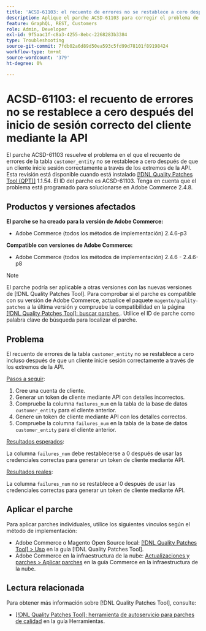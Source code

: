 ```yaml
---
title: 'ACSD-61103: el recuento de errores no se restablece a cero después del inicio de sesión correcto del cliente mediante la API'
description: Aplique el parche ACSD-61103 para corregir el problema de Adobe Commerce en el que el recuento de errores de la tabla customer_entity no se restablece a cero después de que un cliente inicie sesión correctamente a través de los extremos de la API.
feature: GraphQL, REST, Customers
role: Admin, Developer
exl-id: 9f5aac1f-c8a3-4255-8ebc-2268283b3384
type: Troubleshooting
source-git-commit: 7fdb02a6d89d50ea593c5fd99d78101f89198424
workflow-type: tm+mt
source-wordcount: '379'
ht-degree: 0%

---
```


# ACSD-61103: el recuento de errores no se restablece a cero después del inicio de sesión correcto del cliente mediante la API

El parche ACSD-61103 resuelve el problema en el que el recuento de errores de la tabla `customer_entity` no se restablece a cero después de que un cliente inicie sesión correctamente a través de los extremos de la API. Esta revisión está disponible cuando está instalado [[!DNL Quality Patches Tool (QPT)]](/help/tools/quality-patches-tool/quality-patches-tool-to-self-serve-quality-patches.md) 1.1.54. El ID del parche es ACSD-61103. Tenga en cuenta que el problema está programado para solucionarse en Adobe Commerce 2.4.8.

## Productos y versiones afectados

**El parche se ha creado para la versión de Adobe Commerce:**

* Adobe Commerce (todos los métodos de implementación) 2.4.6-p3

**Compatible con versiones de Adobe Commerce:**

* Adobe Commerce (todos los métodos de implementación) 2.4.6 - 2.4.6-p8

>[!NOTE]
>
>El parche podría ser aplicable a otras versiones con las nuevas versiones de [!DNL Quality Patches Tool]. Para comprobar si el parche es compatible con su versión de Adobe Commerce, actualice el paquete `magento/quality-patches` a la última versión y compruebe la compatibilidad en la página [[!DNL Quality Patches Tool]: buscar parches ](https://experienceleague.adobe.com/tools/commerce-quality-patches/index.html). Utilice el ID de parche como palabra clave de búsqueda para localizar el parche.

## Problema

El recuento de errores de la tabla `customer_entity` no se restablece a cero incluso después de que un cliente inicie sesión correctamente a través de los extremos de la API.

<u>Pasos a seguir</u>:

1. Cree una cuenta de cliente.
1. Generar un token de cliente mediante API con detalles incorrectos.
1. Compruebe la columna `failures_num` en la tabla de la base de datos `customer_entity` para el cliente anterior.
1. Genere un token de cliente mediante API con los detalles correctos.
1. Compruebe la columna `failures_num` en la tabla de la base de datos `customer_entity` para el cliente anterior.

<u>Resultados esperados</u>:

La columna `failures_num` debe restablecerse a 0 después de usar las credenciales correctas para generar un token de cliente mediante API.

<u>Resultados reales</u>:

La columna `failures_num` no se restablece a 0 después de usar las credenciales correctas para generar un token de cliente mediante API.

## Aplicar el parche

Para aplicar parches individuales, utilice los siguientes vínculos según el método de implementación:

* Adobe Commerce o Magento Open Source local: [[!DNL Quality Patches Tool] > Uso](/help/tools/quality-patches-tool/usage.md) en la guía [!DNL Quality Patches Tool].
* Adobe Commerce en la infraestructura de la nube: [Actualizaciones y parches > Aplicar parches](https://experienceleague.adobe.com/docs/commerce-cloud-service/user-guide/develop/upgrade/apply-patches.html) en la guía Commerce en la infraestructura de la nube.

## Lectura relacionada

Para obtener más información sobre [!DNL Quality Patches Tool], consulte:

* [[!DNL Quality Patches Tool]: herramienta de autoservicio para parches de calidad](/help/tools/quality-patches-tool/quality-patches-tool-to-self-serve-quality-patches.md) en la guía Herramientas.
